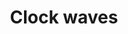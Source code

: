 ---
title: Clock waves
tags:
icon: clock-waves
svg: '<svg xmlns="http://www.w3.org/2000/svg" width="24" height="24" fill="none" viewBox="0 0 24 24" stroke-width="1.5" stroke-linecap="round" stroke-linejoin="round" stroke="currentColor"><path d="M12.147 6v6l4 2"/><path d="M9.592 3.2c.612-.521.918-.782 1.238-.935.74-.353 1.6-.353 2.34 0 .32.153.626.414 1.238.935.243.208.365.312.495.399.298.2.633.338.985.408.153.03.313.043.632.068.801.064 1.202.096 1.536.214a2.713 2.713 0 0 1 1.655 1.655c.118.334.15.735.214 1.536.025.319.038.479.068.632.07.352.209.687.408.985.087.13.191.252.399.495.521.612.782.918.935 1.238.353.74.353 1.6 0 2.34-.153.32-.414.626-.935 1.238a5.574 5.574 0 0 0-.399.495c-.2.298-.338.633-.408.985-.03.153-.043.313-.068.632-.064.801-.096 1.202-.214 1.536a2.713 2.713 0 0 1-1.655 1.655c-.334.118-.735.15-1.536.214a5.721 5.721 0 0 0-.632.068c-.352.07-.687.209-.985.408-.13.087-.252.191-.495.399-.612.521-.918.782-1.238.935-.74.353-1.6.353-2.34 0-.32-.153-.626-.414-1.238-.935a5.574 5.574 0 0 0-.495-.399 2.713 2.713 0 0 0-.985-.408 5.72 5.72 0 0 0-.632-.068c-.801-.064-1.202-.096-1.536-.214a2.713 2.713 0 0 1-1.655-1.655c-.118-.334-.15-.735-.214-1.536a5.707 5.707 0 0 0-.068-.632 2.713 2.713 0 0 0-.408-.985 5.73 5.73 0 0 0-.399-.495c-.521-.612-.782-.918-.935-1.238a2.713 2.713 0 0 1 0-2.34c.153-.32.414-.626.935-1.238.208-.243.312-.365.399-.495.2-.298.338-.633.408-.985.03-.153.043-.313.068-.632.064-.801.096-1.202.214-1.536a2.713 2.713 0 0 1 1.655-1.655c.334-.118.735-.15 1.536-.214.319-.025.479-.038.632-.068.352-.07.687-.208.985-.408.13-.087.252-.191.495-.399Z"/></svg>'
---